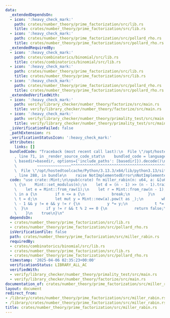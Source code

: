 ```yaml
---
data:
  _extendedDependsOn:
  - icon: ':heavy_check_mark:'
    path: crates/number_theory/prime_factorization/src/lib.rs
    title: crates/number_theory/prime_factorization/src/lib.rs
  - icon: ':heavy_check_mark:'
    path: crates/number_theory/prime_factorization/src/pollard_rho.rs
    title: crates/number_theory/prime_factorization/src/pollard_rho.rs
  _extendedRequiredBy:
  - icon: ':heavy_check_mark:'
    path: crates/combinatorics/binomial/src/lib.rs
    title: crates/combinatorics/binomial/src/lib.rs
  - icon: ':heavy_check_mark:'
    path: crates/number_theory/prime_factorization/src/lib.rs
    title: crates/number_theory/prime_factorization/src/lib.rs
  - icon: ':heavy_check_mark:'
    path: crates/number_theory/prime_factorization/src/pollard_rho.rs
    title: crates/number_theory/prime_factorization/src/pollard_rho.rs
  _extendedVerifiedWith:
  - icon: ':heavy_check_mark:'
    path: verify/library_checker/number_theory/factorize/src/main.rs
    title: verify/library_checker/number_theory/factorize/src/main.rs
  - icon: ':heavy_check_mark:'
    path: verify/library_checker/number_theory/primality_test/src/main.rs
    title: verify/library_checker/number_theory/primality_test/src/main.rs
  _isVerificationFailed: false
  _pathExtension: rs
  _verificationStatusIcon: ':heavy_check_mark:'
  attributes:
    links: []
  bundledCode: "Traceback (most recent call last):\n  File \"/opt/hostedtoolcache/Python/3.13.3/x64/lib/python3.13/site-packages/onlinejudge_verify/documentation/build.py\"\
    , line 71, in _render_source_code_stat\n    bundled_code = language.bundle(stat.path,\
    \ basedir=basedir, options={'include_paths': [basedir]}).decode()\n          \
    \         ~~~~~~~~~~~~~~~^^^^^^^^^^^^^^^^^^^^^^^^^^^^^^^^^^^^^^^^^^^^^^^^^^^^^^^^^^^^^^^^^^\n\
    \  File \"/opt/hostedtoolcache/Python/3.13.3/x64/lib/python3.13/site-packages/onlinejudge_verify/languages/rust.py\"\
    , line 288, in bundle\n    raise NotImplementedError\nNotImplementedError\n"
  code: "use crate::Mint;\n\npub(crate) fn miller_rabin(n: u64, a: &[u64]) -> bool\
    \ {\n    Mint::set_modulus(n);\n    let d = (n - 1) >> (n - 1).trailing_zeros();\n\
    \    let e = Mint::from_raw(1);\n    let r = Mint::from_raw(n - 1);\n    for &a\
    \ in a {\n        if n <= a {\n            break;\n        }\n        let mut\
    \ t = d;\n        let mut y = Mint::new(a).pow(t as _);\n        while t != n\
    \ - 1 && y != e && y != r {\n            y *= y;\n            t *= 2;\n      \
    \  }\n        if y != r && t % 2 == 0 {\n            return false;\n        }\n\
    \    }\n    true\n}\n"
  dependsOn:
  - crates/number_theory/prime_factorization/src/lib.rs
  - crates/number_theory/prime_factorization/src/pollard_rho.rs
  isVerificationFile: false
  path: crates/number_theory/prime_factorization/src/miller_rabin.rs
  requiredBy:
  - crates/combinatorics/binomial/src/lib.rs
  - crates/number_theory/prime_factorization/src/lib.rs
  - crates/number_theory/prime_factorization/src/pollard_rho.rs
  timestamp: '2025-04-06 02:35:23+00:00'
  verificationStatus: LIBRARY_ALL_AC
  verifiedWith:
  - verify/library_checker/number_theory/primality_test/src/main.rs
  - verify/library_checker/number_theory/factorize/src/main.rs
documentation_of: crates/number_theory/prime_factorization/src/miller_rabin.rs
layout: document
redirect_from:
- /library/crates/number_theory/prime_factorization/src/miller_rabin.rs
- /library/crates/number_theory/prime_factorization/src/miller_rabin.rs.html
title: crates/number_theory/prime_factorization/src/miller_rabin.rs
---
```

